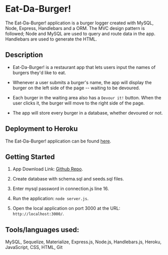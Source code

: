 # Eat-Da-Burger!

The Eat-Da-Burger! application is a burger logger created with MySQL, Node, Express, Handlebars and a ORM. The MVC design pattern is followed; Node and MySQL are used to query and route data in the app.  Handlebars are used to generate the HTML.

## Description

* Eat-Da-Burger! is a restaurant app that lets users input the names of burgers they'd like to eat.

* Whenever a user submits a burger's name, the app will display the burger on the left side of the page -- waiting to be devoured.

* Each burger in the waiting area also has a `Devour it!` button. When the user clicks it, the burger will move to the right side of the page.

* The app will store every burger in a database, whether devoured or not.

## Deployment to Heroku

The Eat-Da-Burger! application can be found [here](https://limitless-dusk-88002.herokuapp.com/).

## Getting Started

1. App Download Link: [Github Repo](https://github.com/celiho/burger).

2. Create database with schema.sql and seeds.sql files.

3. Enter mysql password in connection.js line 16.

4. Run the application: `node server.js`.

5. Open the local application on port 3000 at the URL: `http://localhost:3000/`.



## Tools/languages used:  

MySQL, Sequelize, Materialize, Express.js, Node.js, Handlebars.js, Heroku, JavaScript, CSS, HTML, Git





	








